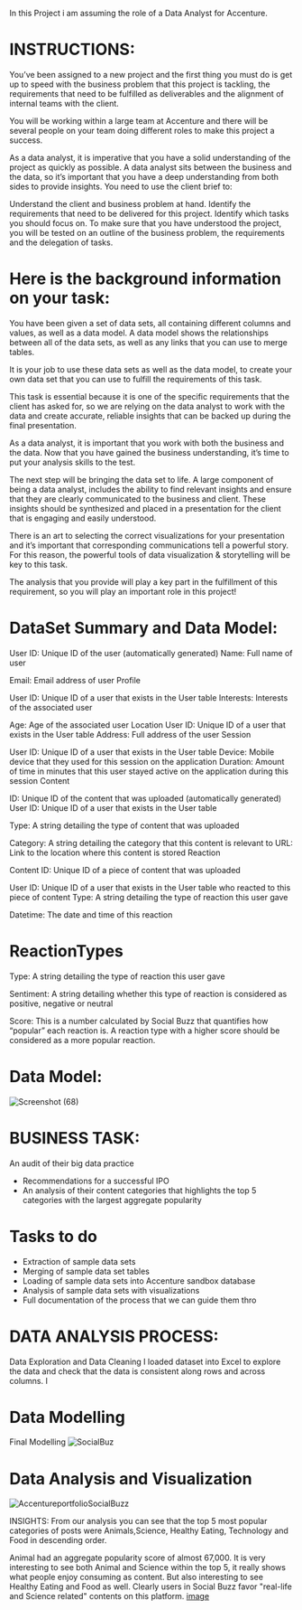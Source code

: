 
In this Project i am assuming the role of a Data Analyst for Accenture.

# INSTRUCTIONS:
You’ve been assigned to a new project and the first thing you must do is get up to speed with the business problem that this project is tackling, the requirements that need to be fulfilled as deliverables and the alignment of internal teams with the client.

You will be working within a large team at Accenture and there will be several people on your team doing different roles to make this project a success.

As a data analyst, it is imperative that you have a solid understanding of the project as quickly as possible. A data analyst sits between the business and the data, so it’s important that you have a deep understanding from both sides to provide insights. You need to use the client brief to:

Understand the client and business problem at hand.
Identify the requirements that need to be delivered for this project.
Identify which tasks you should focus on.
To make sure that you have understood the project, you will be tested on an outline of the business problem, the requirements and the delegation of tasks.


# Here is the background information on your task:
You have been given a set of data sets, all containing different columns and values, as well as a data model. A data model shows the relationships between all of the data sets, as well as any links that you can use to merge tables.

It is your job to use these data sets as well as the data model, to create your own data set that you can use to fulfill the requirements of this task. 

This task is essential because it is one of the specific requirements that the client has asked for, so we are relying on the data analyst to work with the data and create accurate, reliable insights that can be backed up during the final presentation.

As a data analyst, it is important that you work with both the business and the data. Now that you have gained the business understanding, it’s time to put your analysis skills to the test. 

The next step will be bringing the data set to life. A large component of being a data analyst, includes the ability to find relevant insights and ensure that they are clearly communicated to the business and client. These insights should be synthesized and placed in a presentation for the client that is engaging and easily understood. 

There is an art to selecting the correct visualizations for your presentation and it’s important that corresponding communications tell a powerful story. For this reason, the powerful tools of data visualization & storytelling will be key to this task. 

The analysis that you provide will play a key part in the fulfillment of this requirement, so you will play an important role in this project!


# DataSet Summary and Data Model:
User
 ID: Unique ID of the user (automatically generated) Name: Full name of user

 Email: Email address of user
Profile

 User ID: Unique ID of a user that exists in the User table Interests: Interests of the associated user

Age: Age of the associated user
Location
User ID: Unique ID of a user that exists in the User table Address: Full address of the user
Session

User ID: Unique ID of a user that exists in the User table
Device: Mobile device that they used for this session on the application
Duration: Amount of time in minutes that this user stayed active on the application during this session
Content

ID: Unique ID of the content that was uploaded (automatically generated) User ID: Unique ID of a user that exists in the User table

Type: A string detailing the type of content that was uploaded

Category: A string detailing the category that this content is relevant to URL: Link to the location where this content is stored
Reaction

Content ID: Unique ID of a piece of content that was uploaded

User ID: Unique ID of a user that exists in the User table who reacted to this piece of content Type: A string detailing the type of reaction this user gave

Datetime: The date and time of this reaction

 # ReactionTypes
Type: A string detailing the type of reaction this user gave

Sentiment: A string detailing whether this type of reaction is considered as positive, negative or neutral

Score: This is a number calculated by Social Buzz that quantifies how “popular” each reaction is. A reaction type with a higher score should be considered as a more popular reaction.

# Data Model:

![Screenshot (68)](https://user-images.githubusercontent.com/41531796/198848110-d85558d8-9f20-48f0-8e4d-240912efb1a2.png)



# BUSINESS TASK:
An audit of their big data practice
- Recommendations for a successful IPO
- An analysis of their content categories that highlights the top 5 categories with the
largest aggregate popularity


# Tasks to do
 - Extraction of sample data sets
- Merging of sample data set tables
- Loading of sample data sets into Accenture sandbox database
- Analysis of sample data sets with visualizations
- Full documentation of the process that we can guide them thro



# DATA ANALYSIS PROCESS:
Data Exploration and Data Cleaning
I loaded dataset into Excel to explore the data and check that the data is consistent along rows and across columns. I 

# Data Modelling
Final Modelling
![SocialBuz](https://user-images.githubusercontent.com/41531796/198848393-2aa5bacb-e305-4a16-a367-804e731206a1.jpg)

# Data Analysis and Visualization


![AccentureportfolioSocialBuzz](https://user-images.githubusercontent.com/41531796/198848407-e2477677-6f90-4950-9930-bb231ea7fbf6.png)


INSIGHTS:
From our analysis you can see that the top 5 most popular categories of posts were Animals,Science, Healthy Eating, Technology and Food in descending order.

Animal had an aggregate popularity score of almost 67,000. It is very interesting to see both Animal and Science within the top 5, it really shows what people enjoy consuming as content.  But also interesting to see Healthy Eating and Food as well. Clearly users in Social Buzz favor "real-life and Science related" contents on this platform. 
[image](https://user-images.githubusercontent.com/41531796/198848445-c76d2711-024a-41ab-9ebd-a87b7be80737.png)

